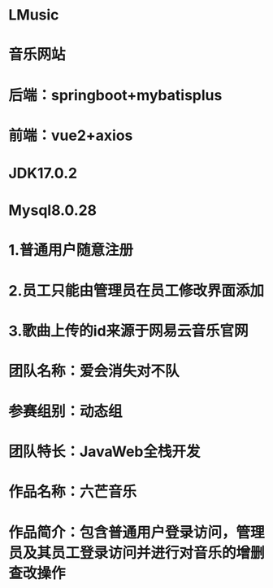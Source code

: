 # LMusic
# 音乐网站
# 后端：springboot+mybatisplus
# 前端：vue2+axios
# JDK17.0.2
# Mysql8.0.28
# 1.普通用户随意注册
# 2.员工只能由管理员在员工修改界面添加
# 3.歌曲上传的id来源于网易云音乐官网
# 
# 
# 团队名称：爱会消失对不队
# 参赛组别：动态组
# 团队特长：JavaWeb全栈开发
# 作品名称：六芒音乐
# 作品简介：包含普通用户登录访问，管理员及其员工登录访问并进行对音乐的增删查改操作
